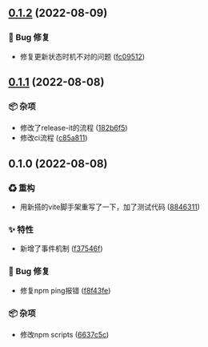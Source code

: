 

## [0.1.2](https://github.com/Dissme/easy-model/compare/0.1.1...0.1.2) (2022-08-09)


### 🐛 Bug 修复

* 修复更新状态时机不对的问题 ([fc09512](https://github.com/Dissme/easy-model/commit/fc095123d4719573afdd2d65390be87c79c814e2))

## [0.1.1](https://github.com/Dissme/easy-model/compare/0.1.0...0.1.1) (2022-08-08)


### 📦 杂项

* 修改了release-it的流程 ([182b6f5](https://github.com/Dissme/easy-model/commit/182b6f51ff28b06c78e65420f6c24181d0cc419b))
* 修改ci流程 ([c85a811](https://github.com/Dissme/easy-model/commit/c85a811d73b5b97207c198a875ab6ddd9c789c64))

## 0.1.0 (2022-08-08)


### ♻ 重构

* 用新搭的vite脚手架重写了一下，加了测试代码 ([8846311](https://github.com/Dissme/easy-model/commit/8846311ec63dedd095c48d61ad8088d7d2b883d7))


### ✨ 特性

* 新增了事件机制 ([f37546f](https://github.com/Dissme/easy-model/commit/f37546fb0601fda35515a3fcccb5b36e51663bc8))


### 🐛 Bug 修复

* 修复npm ping报错 ([f8f43fe](https://github.com/Dissme/easy-model/commit/f8f43fe5b1d992aa8435fe20a28b0645240facf5))


### 📦 杂项

* 修改npm scripts ([6637c5c](https://github.com/Dissme/easy-model/commit/6637c5c73c42ffddb9b43266213021cb7ba80dc0))